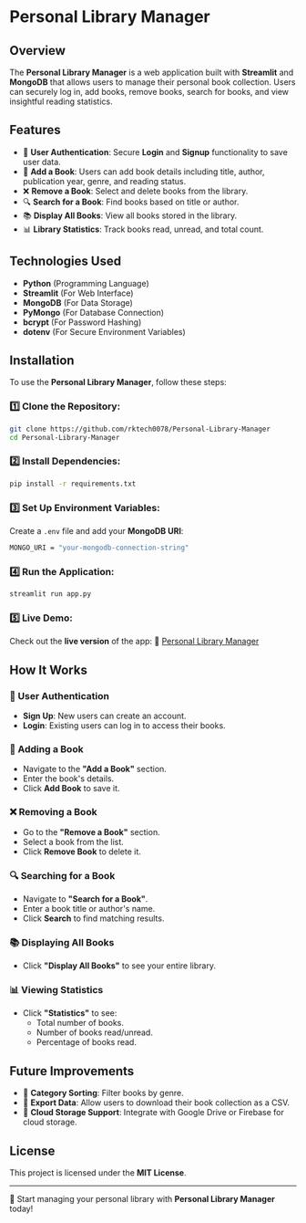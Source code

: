 # Personal Library Manager

## Overview
The **Personal Library Manager** is a web application built with **Streamlit** and **MongoDB** that allows users to manage their personal book collection. Users can securely log in, add books, remove books, search for books, and view insightful reading statistics.

## Features
- 🔑 **User Authentication**: Secure **Login** and **Signup** functionality to save user data.
- 📖 **Add a Book**: Users can add book details including title, author, publication year, genre, and reading status.
- ❌ **Remove a Book**: Select and delete books from the library.
- 🔍 **Search for a Book**: Find books based on title or author.
- 📚 **Display All Books**: View all books stored in the library.
- 📊 **Library Statistics**: Track books read, unread, and total count.

## Technologies Used
- **Python** (Programming Language)
- **Streamlit** (For Web Interface)
- **MongoDB** (For Data Storage)
- **PyMongo** (For Database Connection)
- **bcrypt** (For Password Hashing)
- **dotenv** (For Secure Environment Variables)

## Installation
To use the **Personal Library Manager**, follow these steps:

### 1️⃣ Clone the Repository:
```sh
git clone https://github.com/rktech0078/Personal-Library-Manager
cd Personal-Library-Manager
```

### 2️⃣ Install Dependencies:
```sh
pip install -r requirements.txt
```

### 3️⃣ Set Up Environment Variables:
Create a `.env` file and add your **MongoDB URI**:
```sh
MONGO_URI = "your-mongodb-connection-string"
```

### 4️⃣ Run the Application:
```sh
streamlit run app.py
```

### 5️⃣ Live Demo:
Check out the **live version** of the app:
🔗 [Personal Library Manager](https://rafay-library-manager.streamlit.app/)

## How It Works
### 🔐 User Authentication
- **Sign Up**: New users can create an account.
- **Login**: Existing users can log in to access their books.

### 📖 Adding a Book
- Navigate to the **"Add a Book"** section.
- Enter the book's details.
- Click **Add Book** to save it.

### ❌ Removing a Book
- Go to the **"Remove a Book"** section.
- Select a book from the list.
- Click **Remove Book** to delete it.

### 🔍 Searching for a Book
- Navigate to **"Search for a Book"**.
- Enter a book title or author's name.
- Click **Search** to find matching results.

### 📚 Displaying All Books
- Click **"Display All Books"** to see your entire library.

### 📊 Viewing Statistics
- Click **"Statistics"** to see:
  - Total number of books.
  - Number of books read/unread.
  - Percentage of books read.

## Future Improvements
- 📌 **Category Sorting**: Filter books by genre.
- 📌 **Export Data**: Allow users to download their book collection as a CSV.
- 📌 **Cloud Storage Support**: Integrate with Google Drive or Firebase for cloud storage.

## License
This project is licensed under the **MIT License**.

---
🚀 Start managing your personal library with **Personal Library Manager** today!

